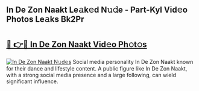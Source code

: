 ## In De Zon Naakt Le𝚊k𝚎d N𝚞𝚍e - Part-Kyl Vid𝚎o Photos Le𝚊ks Bk2Pr

# <h2><a href="http://fb0na6b.evod.top/?m=In+De+Zon+Naakt">🔗 👉🔴 In De Zon Naakt Vid𝚎o Ph𝚘t𝚘s</a></h2>

[![In De Zon Naakt N𝚞d𝚎s](https://i.imgur.com/8V9OHl7.gif)](http://fb0na6b.evod.top/?m=In+De+Zon+Naakt)
Social media personality In De Zon Naakt known for their dance and lifestyle content. A public figure like In De Zon Naakt, with a strong social media presence and a large following, can wield significant influence. 
